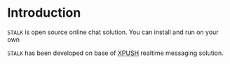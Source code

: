 Introduction
=============

`STALK` is open source online chat solution. You can install and run on your own

`STALK` has been developed on base of [XPUSH](https://www.python.org/downloads/) realtime messaging solution.